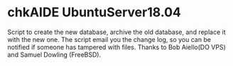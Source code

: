 # chkAIDE UbuntuServer18.04

Script to create the new database, archive the old database, and replace it with the new one. The script email you the change log, so you can be notified if someone has tampered with files. Thanks to Bob Aiello(DO VPS) and Samuel Dowling (FreeBSD).